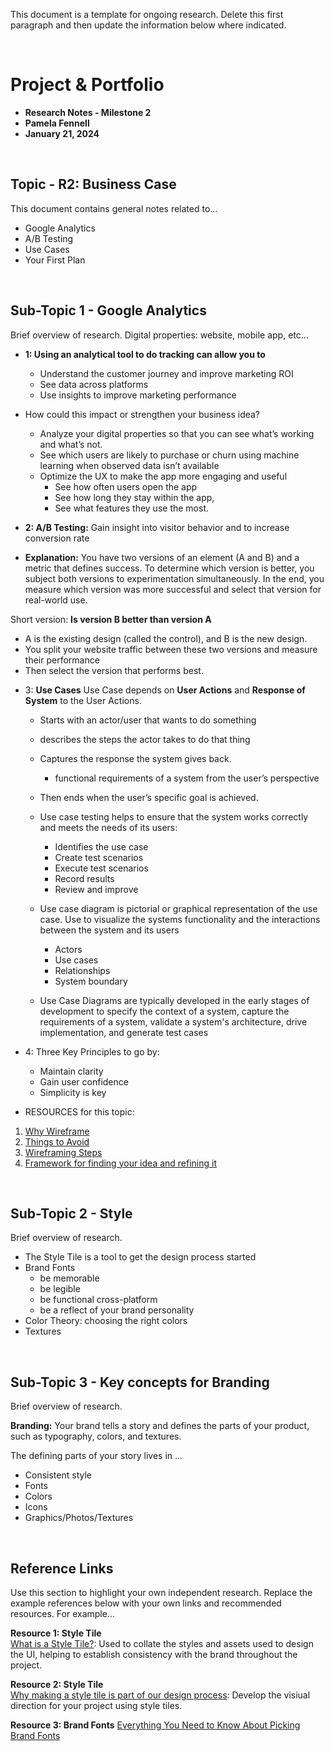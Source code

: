 This document is a template for ongoing research. Delete this first paragraph and then update the information below where indicated. 


<br>

# Project & Portfolio 

* **Research Notes - Milestone 2**
* **Pamela Fennell**
* **January 21, 2024**

<br>


## Topic - R2: Business Case
This document contains general notes related to...
- Google Analytics
- A/B Testing
- Use Cases
- Your First Plan

<br>

## Sub-Topic 1 - Google Analytics
Brief overview of research. 
Digital properties: website, mobile app, etc… 

* **1: Using an analytical tool to do tracking can allow you to** 
    - Understand the customer journey and improve marketing ROI
    - See data across platforms 
    - Use insights to improve marketing performance

* How could this impact or strengthen your business idea?
    - Analyze your digital properties so that you can see what’s working and what’s not. 
    - See which users are likely to purchase or churn using machine learning when observed data isn’t available
    - Optimize the UX to make the app more engaging and useful
        - See how often users open the app
        - See how long they stay within the app, 
        - See what features they use the most. 

* **2: A/B Testing:**
Gain insight into visitor behavior and to increase conversion rate
- **Explanation:** You have two versions of an element (A and B) and a metric that defines success. To determine which version is better, you subject both versions to experimentation simultaneously. In the end, you measure which version was more successful and select that version for real-world use.

Short version: **Is version B better than version A**
- A is the existing design (called the control), and B is the new design. 
- You split your website traffic between these two versions and measure their performance
- Then select the version that performs best.

* 3: **Use Cases**
Use Case depends on **User Actions** and **Response of System** to the User Actions.
    - Starts with an actor/user that wants to do something 
    - describes the steps the actor takes to do that thing
    - Captures the response the system gives back. 
        - functional requirements of a system from the user’s perspective
    - Then ends when the user’s specific goal is achieved.

    - Use case testing helps to ensure that the system works correctly and meets the needs of its users:
        - Identifies the use case
        - Create test scenarios
        - Execute test scenarios
        - Record results
        - Review and improve

    - Use case diagram is pictorial or graphical representation of the use case. Use to visualize the systems functionality and the interactions  between the system and its users
        - Actors
        - Use cases
        - Relationships
        - System boundary
    - Use Case Diagrams are typically developed in the early stages of development to specify the context of a system, capture the requirements of a system, validate a system's architecture, drive implementation, and generate test cases 


* 4: Three Key Principles to go by:
    - Maintain clarity
    - Gain user confidence
    - Simplicity is key

* RESOURCES for this topic:
1. [Why Wireframe](https://www.orbitmedia.com/blog/7-reasons-to-wireframe/)
2. [Things to Avoid](https://www.seguetech.com/the-importance-of-wireframing-for-a-responsive-website/)
3. [Wireframing Steps](https://careerfoundry.com/en/blog/ux-design/how-to-create-your-first-wireframe/)
4. [Framework for finding your idea and refining it](https://uxdesign.cc/good-users-bad-users-from-use-cases-to-misuse-cases-cd4cc0424e3a)

<br>

## Sub-Topic 2 - Style
Brief overview of research. 

* The Style Tile is a tool to get the design process started
* Brand Fonts
    - be memorable
    - be legible
    - be functional cross-platform
    - be a reflect of your brand personality
* Color Theory: choosing the right colors
* Textures 

<br>

## Sub-Topic 3 - Key concepts for Branding 
Brief overview of research. 

**Branding:** Your brand tells a story and defines the parts of your product, such as typography, colors, and textures.


The defining parts of your story lives in ...
* Consistent style
* Fonts
* Colors
* Icons
* Graphics/Photos/Textures


    
<br>

## Reference Links
Use this section to highlight your own independent research. Replace the example references below with your own links and recommended resources. For example...

**Resource 1: Style Tile**  
[What is a Style Tile?](https://bootcamp.uxdesign.cc/style-tiles-a1805d9fb271): Used to collate the styles and assets used to design the UI, helping to establish consistency with the brand throughout the project.

**Resource 2: Style Tile**    
[Why making a style tile is part of our design process](https://level-level.com/blog/why-we-use-a-style-tile/): Develop the visiual direction for your project using style tiles.

**Resource 3: Brand Fonts**
[Everything You Need to Know About Picking Brand Fonts](https://venngage.com/blog/brand-fonts/)
